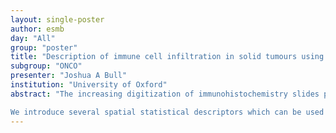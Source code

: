 ```yaml
---
layout: single-poster
author: esmb
day: "All"
group: "poster"
title: "Description of immune cell infiltration in solid tumours using spatial statistics and topological data analysis"
subgroup: "ONCO"
presenter: "Joshua A Bull"
institution: "University of Oxford"
abstract: "The increasing digitization of immunohistochemistry slides provides opportunities for pathologists to automate routine tasks and improve current workflows. Techniques for identifying immune cells in biopsies or surgically resected tumours are now widespread, with several open-source or commercial image analysis platforms providing cell identification tools. While these tools can be used to calculate statistics such as the density of immune cells in a given tumour region, a property which correlates with patient prognosis, consideration of spatial statistics and topological analyses which can provide more detailed spatial descriptions of localisation is not widespread. 

We introduce several spatial statistical descriptors which can be used to describe localisation of immune cells within a tumour, and apply them to macrophage distributions in human IHC images and in simulated datasets. We show that key features of the spherical contact distribution, the pair correlation function, and the J-function vary predictably as the degree of immune cell infiltration from stromal to tumour regions increases in simulated data. Using these statistics, we introduce a new method based on maximum likelihood estimation which combines the strengths of different spatial descriptors to automatically classify macrophage infiltration into tumour nests. We validate our approach by applying it to macrophage distributions from clinical datasets, obtaining infiltration indices which match the qualitative assessments of experienced pathologists. Finally, we demonstrate how topological data analysis can be applied to macrophage distributions in human IHC images and in simulated datasets to enhance these descriptions."
---
```

